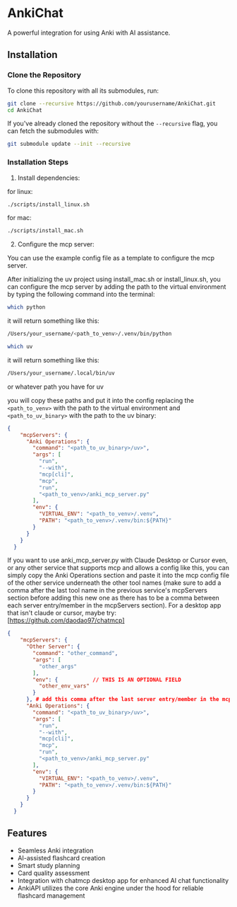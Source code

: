 # AnkiChat

A powerful integration for using Anki with AI assistance.

## Installation

### Clone the Repository

To clone this repository with all its submodules, run:

```bash
git clone --recursive https://github.com/yourusername/AnkiChat.git
cd AnkiChat
```

If you've already cloned the repository without the `--recursive` flag, you can fetch the submodules with:

```bash
git submodule update --init --recursive
```

### Installation Steps

1. Install dependencies:

for linux:
```bash
./scripts/install_linux.sh
```

for mac:
```bash
./scripts/install_mac.sh
```

2. Configure the mcp server:

You can use the example config file as a template to configure the mcp server.

After initializing the uv project using install_mac.sh or install_linux.sh, you can configure the mcp server by adding the path to the virtual environment by typing the following command into the terminal:

```bash
which python
```
it will return something like this:

```bash
/Users/your_username/<path_to_venv>/.venv/bin/python
```

```bash
which uv
```
it will return something like this:

```bash
/Users/your_username/.local/bin/uv
```
or whatever path you have for uv

you will copy these paths and put it into the config replacing the `<path_to_venv>` with the path to the virtual environment and `<path_to_uv_binary>` with the path to the uv binary:

```json
{
    "mcpServers": {
      "Anki Operations": {
        "command": "<path_to_uv_binary>/uv>",
        "args": [
          "run",
          "--with",
          "mcp[cli]",
          "mcp",
          "run",
          "<path_to_venv>/anki_mcp_server.py"
        ],
        "env": {
          "VIRTUAL_ENV": "<path_to_venv>/.venv",
          "PATH": "<path_to_venv>/.venv/bin:${PATH}"
        }
      }
    }
  }
```

If you want to use  anki_mcp_server.py with Claude Desktop or Cursor even, or any other service that supports mcp and allows a config like this, you can simply copy the Anki Operations section and paste it into the mcp config file of the other service underneath the other tool names (make sure to add a comma after the last tool name in the previous service's mcpServers section before adding this new one as there has to be a comma between each server entry/member in the mcpServers section). For a desktop app that isn't claude or cursor, maybe try: [https://github.com/daodao97/chatmcp]

```json
{
    "mcpServers": {
      "Other Server": {
        "command": "other_command",
        "args": [
          "other_args"
        ],
        "env": {           // THIS IS AN OPTIONAL FIELD
          "other_env_vars" 
        }
      }, # add this comma after the last server entry/member in the mcpServers section
      "Anki Operations": {
        "command": "<path_to_uv_binary>/uv>",
        "args": [
          "run",
          "--with",
          "mcp[cli]",
          "mcp",
          "run",
          "<path_to_venv>/anki_mcp_server.py"
        ],
        "env": {
          "VIRTUAL_ENV": "<path_to_venv>/.venv",
          "PATH": "<path_to_venv>/.venv/bin:${PATH}"
        }
      }
    }
  }
```

## Features

- Seamless Anki integration
- AI-assisted flashcard creation
- Smart study planning
- Card quality assessment
- Integration with chatmcp desktop app for enhanced AI chat functionality
- AnkiAPI utilizes the core Anki engine under the hood for reliable flashcard management
